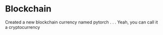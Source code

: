# Blockchain
Created a new blockchain currency named pytorch
.
.
.
Yeah, you can call it a cryptocurrency
